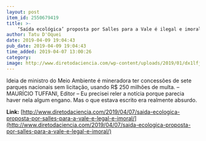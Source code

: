 ```yaml
---
layout: post
item_id: 2550679419
title: >-
    ‘Saída ecológica’ proposta por Salles para a Vale é ilegal e imoral
author: Tatu D'Oquei
date: 2019-04-09 19:04:43
pub_date: 2019-04-09 19:04:43
time_added: 2019-04-07 13:00:26
category: 
image: http://www.diretodaciencia.com/wp-content/uploads/2019/01/dx1lfjawwayk3sg.jpg_large.jpg
---
```


Ideia de ministro do Meio Ambiente é mineradora ter concessões de sete parques nacionais sem licitação, usando R$ 250 milhões de multa. – MAURÍCIO TUFFANI, Editor – Eu precisei reler a notícia porque parecia haver nela algum engano. Mas o que estava escrito era realmente absurdo.

**Link:** [http://www.diretodaciencia.com/2019/04/07/saida-ecologica-proposta-por-salles-para-a-vale-e-legal-e-imoral/](http://www.diretodaciencia.com/2019/04/07/saida-ecologica-proposta-por-salles-para-a-vale-e-legal-e-imoral/)

